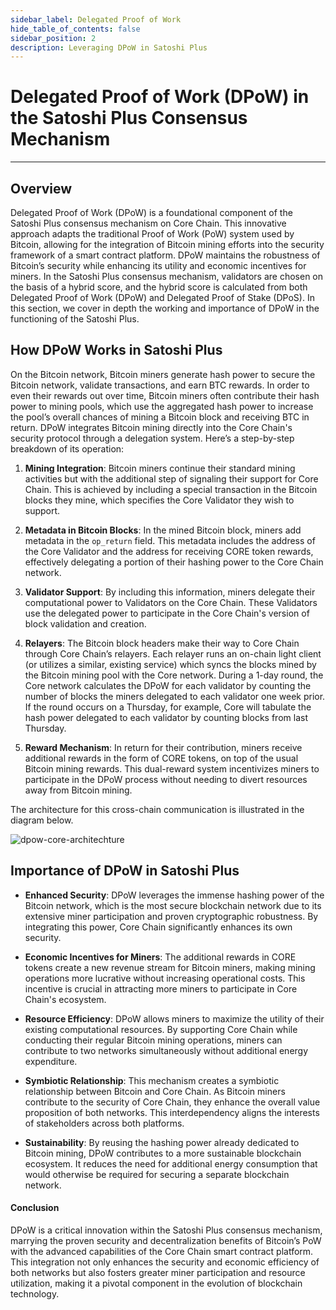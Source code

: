 ```yaml
---
sidebar_label: Delegated Proof of Work
hide_table_of_contents: false
sidebar_position: 2
description: Leveraging DPoW in Satoshi Plus
---
```


# Delegated Proof of Work (DPoW) in the Satoshi Plus Consensus Mechanism

---

## Overview

Delegated Proof of Work (DPoW) is a foundational component of the Satoshi Plus consensus mechanism on Core Chain. This innovative approach adapts the traditional Proof of Work (PoW) system used by Bitcoin, allowing for the integration of Bitcoin mining efforts into the security framework of a smart contract platform. DPoW maintains the robustness of Bitcoin’s security while enhancing its utility and economic incentives for miners. In the Satoshi Plus consensus mechanism, validators are chosen on the basis of a hybrid score, and the hybrid score is calculated from both Delegated Proof of Work (DPoW) and Delegated Proof of Stake (DPoS). In this section, we cover in depth the working and importance of DPoW in the functioning of the Satoshi Plus.

## How DPoW Works in Satoshi Plus

On the Bitcoin network, Bitcoin miners generate hash power to secure the Bitcoin network, validate transactions, and earn BTC rewards. In order to even their rewards out over time, Bitcoin miners often contribute their hash power to mining pools, which use the aggregated hash power to increase the pool’s overall chances of mining a Bitcoin block and receiving BTC in return. DPoW integrates Bitcoin mining directly into the Core Chain's security protocol through a delegation system. Here’s a step-by-step breakdown of its operation:

1. **Mining Integration**: Bitcoin miners continue their standard mining activities but with the additional step of signaling their support for Core Chain. This is achieved by including a special transaction in the Bitcoin blocks they mine, which specifies the Core Validator they wish to support.

2. **Metadata in Bitcoin Blocks**: In the mined Bitcoin block, miners add metadata in the `op_return` field. This metadata includes the address of the Core Validator and the address for receiving CORE token rewards, effectively delegating a portion of their hashing power to the Core Chain network.

3. **Validator Support**: By including this information, miners delegate their computational power to Validators on the Core Chain. These Validators use the delegated power to participate in the Core Chain's version of block validation and creation.

4. **Relayers**: The Bitcoin block headers make their way to Core Chain through Core Chain’s relayers. Each relayer runs an on-chain light client (or utilizes a similar, existing service) which syncs the blocks mined by the Bitcoin mining pool with the Core network. During a 1-day round, the Core network calculates the DPoW for each validator by counting the number of blocks the miners delegated to each validator one week prior. If the round occurs on a Thursday, for example, Core will tabulate the hash power delegated to each validator by counting blocks from last Thursday.

5. **Reward Mechanism**: In return for their contribution, miners receive additional rewards in the form of CORE tokens, on top of the usual Bitcoin mining rewards. This dual-reward system incentivizes miners to participate in the DPoW process without needing to divert resources away from Bitcoin mining.

The architecture for this cross-chain communication is illustrated in the diagram below.

![dpow-core-architechture](../../../../static/img/staoshi-plus/dpow.jpg)

## Importance of DPoW in Satoshi Plus

- **Enhanced Security**:
  DPoW leverages the immense hashing power of the Bitcoin network, which is the most secure blockchain network due to its extensive miner participation and proven cryptographic robustness. By integrating this power, Core Chain significantly enhances its own security.

- **Economic Incentives for Miners**:
  The additional rewards in CORE tokens create a new revenue stream for Bitcoin miners, making mining operations more lucrative without increasing operational costs. This incentive is crucial in attracting more miners to participate in Core Chain's ecosystem.

- **Resource Efficiency**:
  DPoW allows miners to maximize the utility of their existing computational resources. By supporting Core Chain while conducting their regular Bitcoin mining operations, miners can contribute to two networks simultaneously without additional energy expenditure.

- **Symbiotic Relationship**:
  This mechanism creates a symbiotic relationship between Bitcoin and Core Chain. As Bitcoin miners contribute to the security of Core Chain, they enhance the overall value proposition of both networks. This interdependency aligns the interests of stakeholders across both platforms.

- **Sustainability**:
  By reusing the hashing power already dedicated to Bitcoin mining, DPoW contributes to a more sustainable blockchain ecosystem. It reduces the need for additional energy consumption that would otherwise be required for securing a separate blockchain network.

#### **Conclusion**

DPoW is a critical innovation within the Satoshi Plus consensus mechanism, marrying the proven security and decentralization benefits of Bitcoin’s PoW with the advanced capabilities of the Core Chain smart contract platform. This integration not only enhances the security and economic efficiency of both networks but also fosters greater miner participation and resource utilization, making it a pivotal component in the evolution of blockchain technology.
